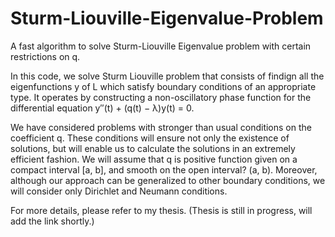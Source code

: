 # Sturm-Liouville-Eigenvalue-Problem
A fast algorithm to solve Sturm-Liouville Eigenvalue problem with certain restrictions on q.

In this code, we solve Sturm Liouville problem that consists of findign all the eigenfunctions y of L which satisfy boundary conditions of an appropriate type. It operates by constructing a non-oscillatory phase function for the differential equation
                                    y′′(t) + (q(t) − λ)y(t) = 0.

We have considered problems with stronger than usual conditions on the coefficient q. These conditions will ensure not only the existence of solutions, but will enable us to calculate the solutions in an extremely efficient fashion. We will assume that q is positive function given on a compact interval [a, b], and smooth on the open interval? (a, b). Moreover, although our approach can be generalized to other boundary conditions, we will consider only Dirichlet and Neumann conditions.

For more details, please refer to my thesis.
(Thesis is still in progress, will add the link shortly.)
